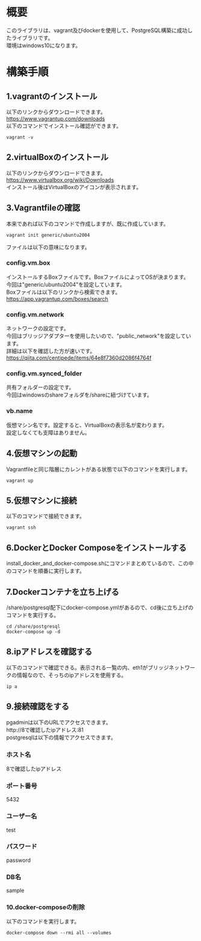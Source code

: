# 概要
このライブラリは、vagrant及びdockerを使用して、PostgreSQL構築に成功したライブラリです。  
環境はwindows10になります。  

# 構築手順

## 1.vagrantのインストール
以下のリンクからダウンロードできます。   
https://www.vagrantup.com/downloads  
以下のコマンドでインストール確認ができます。  
```
vagrant -v
```

## 2.virtualBoxのインストール
以下のリンクからダウンロードできます。  
https://www.virtualbox.org/wiki/Downloads  
インストール後はVirtualBoxのアイコンが表示されます。

## 3.Vagrantfileの確認
本来であれば以下のコマンドで作成しますが、既に作成しています。
```
vagrant init generic/ubuntu2004
```
ファイルは以下の意味になります。
### config.vm.box
インストールするBoxファイルです。BoxファイルによってOSが決まります。  
今回は"generic/ubuntu2004"を設定しています。  
Boxファイルは以下のリンクから検索できます。  
https://app.vagrantup.com/boxes/search
### config.vm.network
ネットワークの設定です。  
今回はブリッジアダプターを使用したいので、"public_network"を設定しています。  
詳細は以下を確認した方が速いです。  
https://qiita.com/centipede/items/64e8f7360d2086f4764f
### config.vm.synced_folder
共有フォルダーの設定です。  
今回はwindowsのshareフォルダを/shareに紐づけています。  
### vb.name
仮想マシン名です。設定すると、VirtualBoxの表示名が変わります。  
設定しなくても支障はありません。

## 4.仮想マシンの起動
Vagrantfileと同じ階層にカレントがある状態で以下のコマンドを実行します。
```
vagrant up
```

## 5.仮想マシンに接続
以下のコマンドで接続できます。
```
vagrant ssh
```

## 6.DockerとDocker Composeをインストールする
install_docker_and_docker-compose.shにコマンドまとめているので、この中のコマンドを順番に実行します。

## 7.Dockerコンテナを立ち上げる
/share/postgresql配下にdocker-compose.ymlがあるので、cd後に立ち上げのコマンドを実行する。
```
cd /share/postgresql
docker-compose up -d
```

## 8.ipアドレスを確認する
以下のコマンドで確認できる。表示される一覧の内、eth1がブリッジネットワークの情報なので、そっちのipアドレスを使用する。
```
ip a
```

## 9.接続確認をする
pgadminは以下のURLでアクセスできます。  
http://8で確認したipアドレス:81  
postgresqlは以下の情報でアクセスできます。
### ホスト名
8で確認したipアドレス
### ポート番号
5432
### ユーザー名
test
### パスワード
password
### DB名
sample

### 10.docker-composeの削除
以下のコマンドを実行します。
```
docker-compose down --rmi all --volumes
```